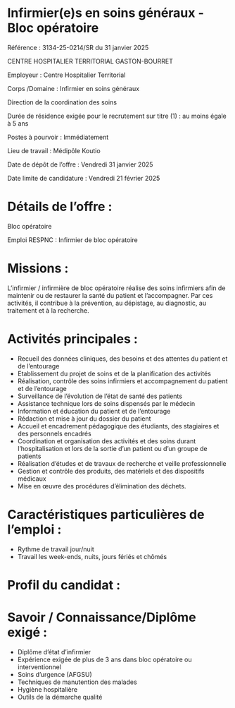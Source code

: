 # Infirmier(e)s en soins généraux - Bloc opératoire

Référence : 3134-25-0214/SR du 31 janvier 2025

CENTRE HOSPITALIER TERRITORIAL GASTON-BOURRET

Employeur : Centre Hospitalier Territorial

Corps /Domaine : Infirmier en soins généraux

Direction de la coordination des soins

Durée de résidence exigée pour le recrutement sur titre (1) : au moins égale à 5 ans

Postes à pourvoir : Immédiatement

Lieu de travail : Médipôle Koutio

Date de dépôt de l’offre : Vendredi 31 janvier 2025

Date limite de candidature : Vendredi 21 février 2025

# Détails de l’offre :

Bloc opératoire

Emploi RESPNC : Infirmier de bloc opératoire

# Missions :

L’infirmier / infirmière de bloc opératoire réalise des soins infirmiers afin de maintenir ou de restaurer la santé du patient et l’accompagner. Par ces activités, il contribue à la prévention, au dépistage, au diagnostic, au traitement et à la recherche.

# Activités principales :

- Recueil des données cliniques, des besoins et des attentes du patient et de l’entourage
- Etablissement du projet de soins et de la planification des activités
- Réalisation, contrôle des soins infirmiers et accompagnement du patient et de l’entourage
- Surveillance de l’évolution de l’état de santé des patients
- Assistance technique lors de soins dispensés par le médecin
- Information et éducation du patient et de l’entourage
- Rédaction et mise à jour du dossier du patient
- Accueil et encadrement pédagogique des étudiants, des stagiaires et des personnels encadrés
- Coordination et organisation des activités et des soins durant l’hospitalisation et lors de la sortie d’un patient ou d’un groupe de patients
- Réalisation d’études et de travaux de recherche et veille professionnelle
- Gestion et contrôle des produits, des matériels et des dispositifs médicaux
- Mise en œuvre des procédures d’élimination des déchets.

# Caractéristiques particulières de l’emploi :

- Rythme de travail jour/nuit
- Travail les week-ends, nuits, jours fériés et chômés

# Profil du candidat :

# Savoir / Connaissance/Diplôme exigé :

- Diplôme d’état d’infirmier
- Expérience exigée de plus de 3 ans dans bloc opératoire ou interventionnel
- Soins d’urgence (AFGSU)
- Techniques de manutention des malades
- Hygiène hospitalière
- Outils de la démarche qualité